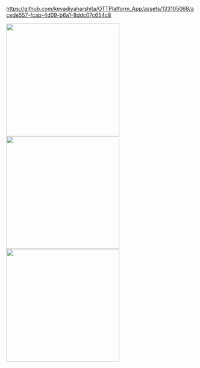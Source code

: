 https://github.com/kevadiyaharshita/OTTPlatform_App/assets/133105068/acede557-fcab-4d09-b6a1-8ddc07c654c8

<img src="https://github.com/kevadiyaharshita/OTTPlatform_App/assets/133105068/60d843c4-f2cf-40ed-a359-fb7bcbbbe207" width="300px">
<img src="https://github.com/kevadiyaharshita/OTTPlatform_App/assets/133105068/75eb6474-5096-45a1-b5a3-b7d8847a8eb3" width="300px">
<img src="https://github.com/kevadiyaharshita/OTTPlatform_App/assets/133105068/744f8725-9fee-4123-9200-118088542705" width="300px">


